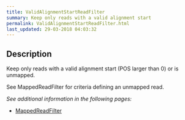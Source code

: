 ```yaml
---
title: ValidAlignmentStartReadFilter
summary: Keep only reads with a valid alignment start
permalink: ValidAlignmentStartReadFilter.html
last_updated: 29-03-2018 04:03:32
---
```


## Description

Keep only reads with a valid alignment start (POS larger than 0) or is unmapped.

 <p>See MappedReadFilter for criteria defining an unmapped read.</p>

<i>See additional information in the following pages:</i>

- [MappedReadFilter](MappedReadFilter.html)

